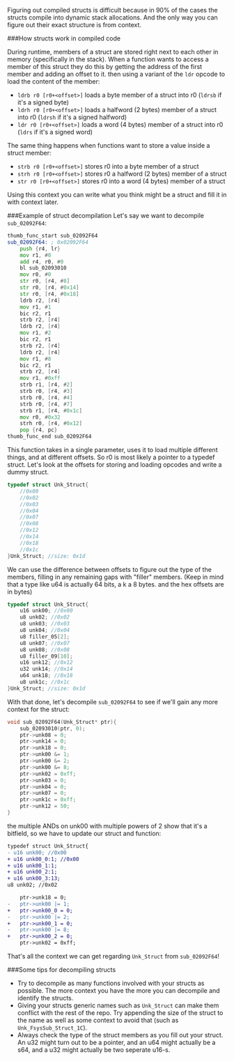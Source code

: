 Figuring out compiled structs is difficult because in 90% of the cases the structs compile into dynamic stack allocations. And the only way you can figure out their exact structure is from context.

###How structs work in compiled code

During runtime, members of a struct are stored right next to each other in memory (specifically in the stack). When a function wants to access a member of this struct they do this by getting the address of the first member and adding an offset to it. then using a variant of the `ldr` opcode to load the content of the member:
- `ldrb r0 [r0+<offset>]` loads a byte member of a struct into r0 (`ldrsb` if it's a signed byte)
- `ldrh r0 [r0+<offset>]` loads a halfword (2 bytes) member of a struct into r0 (`ldrsh` if it's a signed halfword)
- `ldr r0 [r0+<offset>]` loads a word (4 bytes) member of a struct into r0 (`ldrs` if it's a signed word)

The same thing happens when functions want to store a value inside a struct member:
- `strb r0 [r0+<offset>]` stores r0 into a byte member of a struct
- `strh r0 [r0+<offset>]` stores r0 a halfword (2 bytes) member of a struct 
- `str r0 [r0+<offset>]` stores r0 into a word (4 bytes) member of a struct 

Using this context you can write what you think might be a struct and fill it in with context later.

###Example of struct decompilation
Let's say we want to decompile `sub_02092F64`:

```asm
thumb_func_start sub_02092F64
sub_02092F64: ; 0x02092F64
	push {r4, lr}
	mov r1, #0
	add r4, r0, #0
	bl sub_02093010
	mov r0, #0
	str r0, [r4, #8]
	str r0, [r4, #0x14]
	str r0, [r4, #0x18]
	ldrb r2, [r4]
	mov r1, #1
	bic r2, r1
	strb r2, [r4]
	ldrb r2, [r4]
	mov r1, #2
	bic r2, r1
	strb r2, [r4]
	ldrb r2, [r4]
	mov r1, #8
	bic r2, r1
	strb r2, [r4]
	mov r1, #0xff
	strb r1, [r4, #2]
	strb r0, [r4, #3]
	strb r0, [r4, #4]
	strb r0, [r4, #7]
	strb r1, [r4, #0x1c]
	mov r0, #0x32
	strh r0, [r4, #0x12]
	pop {r4, pc}
thumb_func_end sub_02092F64
```

This function takes in a single parameter, uses it to load multiple different things, and at different offsets. So r0 is most likely a pointer to a typedef struct.
Let's look at the offsets for storing and loading opcodes and write a dummy struct.

```c
typedef struct Unk_Struct{
	//0x00
	//0x02
	//0x03
	//0x04
	//0x07
	//0x08
	//0x12
	//0x14
	//0x18
	//0x1c
}Unk_Struct; //size: 0x1d
```

We can use the difference between offsets to figure out the type of the members, filling in any remaining gaps with "filler" members. (Keep in mind that a type like u64 is actually 64 bits, a k a 8 bytes. and the hex offsets are in bytes)

```c
typedef struct Unk_Struct{
	u16 unk00; //0x00
	u8 unk02; //0x02
	u8 unk03; //0x03
	u8 unk04; //0x04
	u8 filler_05[2];
	u8 unk07; //0x07
	u8 unk08; //0x08
	u8 filler_09[10];
	u16 unk12; //0x12
	u32 unk14; //0x14
	u64 unk18; //0x18
	u8 unk1c; //0x1c
}Unk_Struct; //size: 0x1d
```

With that done, let's decompile `sub_02092F64` to see if we'll gain any more context for the struct:

```c
void sub_02092F64(Unk_Struct* ptr){
	sub_02093010(ptr, 0);
	ptr->unk08 = 0;
	ptr->unk14 = 0;
	ptr->unk18 = 0;
	ptr->unk00 &= 1;
	ptr->unk00 &= 2;
	ptr->unk00 &= 8;
	ptr->unk02 = 0xff;
	ptr->unk03 = 0;
	ptr->unk04 = 0;
	ptr->unk07 = 0;
	ptr->unk1c = 0xff;
	ptr->unk12 = 50;
}
```

the multiple ANDs on unk00 with multiple powers of 2 show that it's a bitfield, so we have to update our struct and function:

```diff
typedef struct Unk_Struct{
- u16 unk00; //0x00
+ u16 unk00_0:1; //0x00
+ u16 unk00_1:1;
+ u16 unk00_2:1;
+ u16 unk00_3:13;
u8 unk02; //0x02
```

```diff
	ptr->unk18 = 0;
-	ptr->unk00 |= 1;
+   ptr->unk00_0 = 0;
-	ptr->unk00 |= 2;
+   ptr->unk00_1 = 0;
-	ptr->unk00 |= 8;
+   ptr->unk00_2 = 0;
	ptr->unk02 = 0xff;
```
That's all the context we can get regarding `Unk_Struct` from `sub_02092F64`!

###Some tips for decompiling structs
- Try to decompile as many functions involved with your structs as possible. The more context you have the more you can decompile and identify the structs.
- Giving your structs generic names such as `Unk_Struct` can make them conflict with the rest of the repo. Try appending the size of the struct to the name as well as some context to avoid that (such as `Unk_FsysSub_Struct_1C`).
- Always check the type of the struct members as you fill out your struct. An u32 might turn out to be a pointer, and an u64 might actually be a s64, and a u32 might actually be two seperate u16-s.
